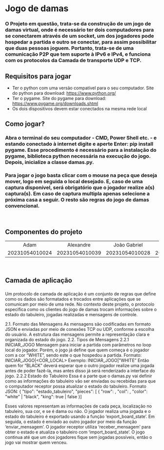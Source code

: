 # Jogo de damas
### O Projeto em questão, trata-se da construção de um jogo de damas virtual, onde é necessário ter dois computadores para se conectarem através de um socket, um dos jogadores pode hospedar a partida e outro se conectar, para assim possibilitar que duas pessoas joguem. Portanto, trata-se de uma comunicação P2P que tem suporte à IPv6 e IPv4, e funciona com os protocolos da Camada de transporte UDP e TCP.

## Requisitos para jogar
+ Ter o python com uma versão compatível para o seu computador. Site do python para download: https://www.python.org/
+ Ter o pygame. Site do pygame para download: https://www.pygame.org/downloads.shtml
+ Os dois dispositivos devem estar conectados na mesma rede local

## Como jogar?
### Abra o terminal do seu computador - CMD, Power Shell etc. - e estando conectado à internet digite e aperte Enter: pip install pygame. Esse procedimento é necessário para a instalação do pygame, biblioteca python necessária na execução do jogo. Depois, inicialize a classe damas.py.
### Para jogar o jogo basta clicar com o mouse na peça que deseja mover, logo em seguida o local desejado. E, caso de uma captura disponível, será obrigatório que o jogador realize a(s) captura(s). Em caso de captura multipla apenas selecione a próxima casa a seguir. O resto são regras do jogo de damas convencional.
<br>


## Componentes do projeto
<table>
 <tr align = "center">
  <td> Adam</td>
  <td>Alexandre</td>
  <td>João Gabriel</td>
  <td>Paulo César</td>
</tr>
<tr>
  <td>20231054010024</td>
  <td>20231054010039</td>
  <td>20231054010028</td>
  <td>20231054010026</td>
</tr>
</table> 
</br>

## Camada de aplicação 
### 
Um protocolo de camada de aplicação é um conjunto de regras que define como os dados são formatados e trocados entre aplicações que se comunicam por meio de uma rede. No contexto deste projeto, o protocolo especifica como os clientes do jogo de damas trocam informações sobre o estado do tabuleiro, jogadas realizadas e mensagens de controle.

2.1. Formato das Mensagens
As mensagens são codificadas em formato JSON e enviadas por meio de conexões TCP ou UDP, conforme a escolha do usuário. A estrutura das mensagens permite a representação clara e organizada do estado do jogo.
2.2. Tipos de Mensagens
2.2.1 INICIAR_JOGO
Mensagem para iniciar a partida com parâmetros no loop local do jogador. Porém, o jogo já define que quem começa é o jogador com a cor “WHITE”, sendo este o que hospedou a partida.
Formato: INICIAR_JOGO|<COR_LOCAL>
Exemplo: INICIAR_JOGO|”WHITE”
Então quem for “BLACK” deverá esperar que o outro jogador realize uma jogada antes de poder fazê-la, mas antes disso já será renderizado a interface do jogo.
2.2.2 Estado do Tabuleiro
Essa é a parte que o damas.py vai definir como as informações do tabuleiro vão ser enviadas ou recebidas para que o computador receptor possa atualizar o estado do tabuleiro.
Formato JSON:
{
  "tipo": "estado_tabuleiro",
  "pieces": [
	{
  	"row": <linha>,
  	"col": <coluna>,
  	"color": "white" | "black",
  	"king": true | false
	}]

Esses valores representam as informações de cada peça, localização no tabuleiro, sua cor, e se é dama ou não. O jogador realiza uma jogada e o estado do tabuleiro é exportado usando a função ‘export_board_state’. Em seguida, o estado é enviado ao outro jogador por meio da função ‘enviar_mensagem’. O jogador receptor utiliza ‘receber_mensagem’ para obter o estado e atualiza o tabuleiro com ‘import_board_state’. O jogo continua até que um dos jogadores fique sem jogadas possíveis, então o jogo vai mostrar quem venceu.
